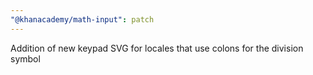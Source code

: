 ```yaml
---
"@khanacademy/math-input": patch
---
```


Addition of new keypad SVG for locales that use colons for the division symbol
